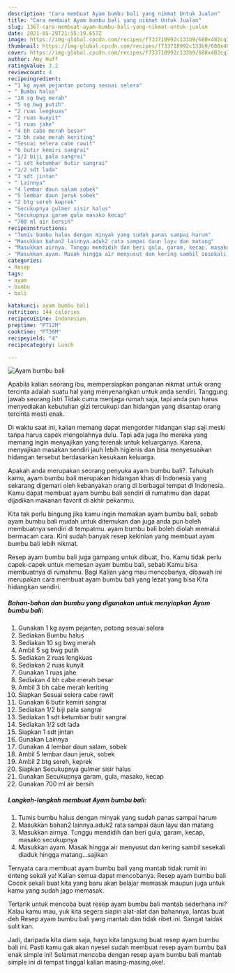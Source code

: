 ```yaml
---
description: "Cara membuat Ayam bumbu bali yang nikmat Untuk Jualan"
title: "Cara membuat Ayam bumbu bali yang nikmat Untuk Jualan"
slug: 1367-cara-membuat-ayam-bumbu-bali-yang-nikmat-untuk-jualan
date: 2021-05-29T21:55:19.657Z
image: https://img-global.cpcdn.com/recipes/f733718992c133b9/680x482cq70/ayam-bumbu-bali-foto-resep-utama.jpg
thumbnail: https://img-global.cpcdn.com/recipes/f733718992c133b9/680x482cq70/ayam-bumbu-bali-foto-resep-utama.jpg
cover: https://img-global.cpcdn.com/recipes/f733718992c133b9/680x482cq70/ayam-bumbu-bali-foto-resep-utama.jpg
author: Amy Huff
ratingvalue: 3.2
reviewcount: 4
recipeingredient:
- "1 kg ayam pejantan potong sesuai selera"
- " Bumbu halus"
- "10 sg bwg merah"
- "5 sg bwg putih"
- "2 ruas lengkuas"
- "2 ruas kunyit"
- "1 ruas jahe"
- "4 bh cabe merah besar"
- "3 bh cabe merah keriting"
- "Sesuai selera cabe rawit"
- "6 butir kemiri sangrai"
- "1/2 biji pala sangrai"
- "1 sdt ketumbar butir sangrai"
- "1/2 sdt lada"
- "1 sdt jintan"
- " Lainnya"
- "4 lembar daun salam sobek"
- "5 lembar daun jeruk sobek"
- "2 btg sereh keprek"
- "Secukupnya gulmer sisir halus"
- "Secukupnya garam gula masako kecap"
- "700 ml air bersih"
recipeinstructions:
- "Tumis bumbu halus dengan minyak yang sudah panas sampai harum"
- "Masukkan bahan2 lainnya.aduk2 rata sampai daun layu dan matang"
- "Masukkan airnya. Tunggu mendidih dan beri gula, garam, kecap, masako secukupnya"
- "Masukkan ayam. Masak hingga air menyusut dan kering sambil sesekali diaduk hingga matang...sajikan"
categories:
- Resep
tags:
- ayam
- bumbu
- bali

katakunci: ayam bumbu bali 
nutrition: 144 calories
recipecuisine: Indonesian
preptime: "PT12M"
cooktime: "PT36M"
recipeyield: "4"
recipecategory: Lunch

---
```



![Ayam bumbu bali](https://img-global.cpcdn.com/recipes/f733718992c133b9/680x482cq70/ayam-bumbu-bali-foto-resep-utama.jpg)

Apabila kalian seorang ibu, mempersiapkan panganan nikmat untuk orang tercinta adalah suatu hal yang menyenangkan untuk anda sendiri. Tanggung jawab seorang istri Tidak cuma menjaga rumah saja, tapi anda pun harus menyediakan kebutuhan gizi tercukupi dan hidangan yang disantap orang tercinta mesti enak.

Di waktu  saat ini, kalian memang dapat mengorder hidangan siap saji meski tanpa harus capek mengolahnya dulu. Tapi ada juga lho mereka yang memang ingin menyajikan yang terenak untuk keluarganya. Karena, menyajikan masakan sendiri jauh lebih higienis dan bisa menyesuaikan hidangan tersebut berdasarkan kesukaan keluarga. 



Apakah anda merupakan seorang penyuka ayam bumbu bali?. Tahukah kamu, ayam bumbu bali merupakan hidangan khas di Indonesia yang sekarang digemari oleh kebanyakan orang di berbagai tempat di Indonesia. Kamu dapat membuat ayam bumbu bali sendiri di rumahmu dan dapat dijadikan makanan favorit di akhir pekanmu.

Kita tak perlu bingung jika kamu ingin memakan ayam bumbu bali, sebab ayam bumbu bali mudah untuk ditemukan dan juga anda pun boleh membuatnya sendiri di tempatmu. ayam bumbu bali boleh diolah memalui bermacam cara. Kini sudah banyak resep kekinian yang membuat ayam bumbu bali lebih nikmat.

Resep ayam bumbu bali juga gampang untuk dibuat, lho. Kamu tidak perlu capek-capek untuk memesan ayam bumbu bali, sebab Kamu bisa membuatnya di rumahmu. Bagi Kalian yang mau mencobanya, dibawah ini merupakan cara membuat ayam bumbu bali yang lezat yang bisa Kita hidangkan sendiri.

<!--inarticleads1-->

##### Bahan-bahan dan bumbu yang digunakan untuk menyiapkan Ayam bumbu bali:

1. Gunakan 1 kg ayam pejantan, potong sesuai selera
1. Sediakan  Bumbu halus
1. Sediakan 10 sg bwg merah
1. Ambil 5 sg bwg putih
1. Sediakan 2 ruas lengkuas
1. Sediakan 2 ruas kunyit
1. Gunakan 1 ruas jahe
1. Sediakan 4 bh cabe merah besar
1. Ambil 3 bh cabe merah keriting
1. Siapkan Sesuai selera cabe rawit
1. Gunakan 6 butir kemiri sangrai
1. Sediakan 1/2 biji pala sangrai
1. Sediakan 1 sdt ketumbar butir sangrai
1. Sediakan 1/2 sdt lada
1. Siapkan 1 sdt jintan
1. Gunakan  Lainnya
1. Gunakan 4 lembar daun salam, sobek
1. Ambil 5 lembar daun jeruk, sobek
1. Ambil 2 btg sereh, keprek
1. Siapkan Secukupnya gulmer sisir halus
1. Gunakan Secukupnya garam, gula, masako, kecap
1. Gunakan 700 ml air bersih




<!--inarticleads2-->

##### Langkah-langkah membuat Ayam bumbu bali:

1. Tumis bumbu halus dengan minyak yang sudah panas sampai harum
1. Masukkan bahan2 lainnya.aduk2 rata sampai daun layu dan matang
1. Masukkan airnya. Tunggu mendidih dan beri gula, garam, kecap, masako secukupnya
1. Masukkan ayam. Masak hingga air menyusut dan kering sambil sesekali diaduk hingga matang...sajikan




Ternyata cara membuat ayam bumbu bali yang mantab tidak rumit ini enteng sekali ya! Kalian semua dapat mencobanya. Resep ayam bumbu bali Cocok sekali buat kita yang baru akan belajar memasak maupun juga untuk kamu yang sudah jago memasak.

Tertarik untuk mencoba buat resep ayam bumbu bali mantab sederhana ini? Kalau kamu mau, yuk kita segera siapin alat-alat dan bahannya, lantas buat deh Resep ayam bumbu bali yang mantab dan tidak ribet ini. Sangat taidak sulit kan. 

Jadi, daripada kita diam saja, hayo kita langsung buat resep ayam bumbu bali ini. Pasti kamu gak akan nyesel sudah membuat resep ayam bumbu bali enak simple ini! Selamat mencoba dengan resep ayam bumbu bali mantab simple ini di tempat tinggal kalian masing-masing,oke!.

